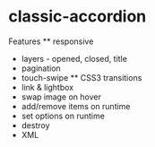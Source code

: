 classic-accordion
=================

Features
** responsive
* layers - opened, closed, title
* pagination
* touch-swipe
** CSS3 transitions
* link & lightbox
* swap image on hover
* add/remove items on runtime
* set options on runtime
* destroy
* XML